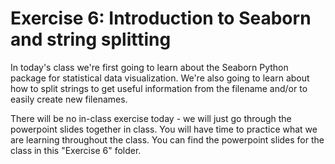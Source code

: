 # Exercise 6: Introduction to Seaborn and string splitting

In today's class we're first going to learn about the Seaborn Python package for statistical data visualization. We're also going to learn about how to split strings to get useful information from the filename and/or to easily create new filenames.

There will be no in-class exercise today - we will just go through the powerpoint slides together in class. You will have time to practice what we are learning throughout the class. You can find the powerpoint slides for the class in this "Exercise 6" folder.
